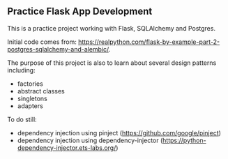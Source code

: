 ## Practice Flask App Development

This is a practice project working with Flask, SQLAlchemy and Postgres. 

Initial code comes from: https://realpython.com/flask-by-example-part-2-postgres-sqlalchemy-and-alembic/.

The purpose of this project is also to learn about several design patterns including: 
- factories
- abstract classes
- singletons
- adapters

To do still:
- dependency injection using pinject (https://github.com/google/pinject)
- dependency injection using dependency-injector (https://python-dependency-injector.ets-labs.org/)
